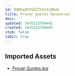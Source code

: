 ```yaml
---
id: OQRbqdhTGQZThXI4iBBak
title: Provar_quotes Resources
desc: ''
updated: 1645225706402
created: 1645225706402
stub: false
isDir: true
---
```

## Imported Assets
- [Provar Quotes.jpg](/assets/provar-quotes-agwagmlIKLon.jpg)
